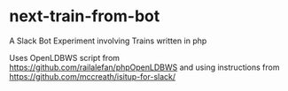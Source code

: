 # next-train-from-bot

A Slack Bot Experiment involving Trains written in php


Uses OpenLDBWS script from https://github.com/railalefan/phpOpenLDBWS and using instructions from https://github.com/mccreath/isitup-for-slack/
